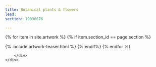 ```yaml
---
title: Botanical plants & flowers
lead: 
section: 19036676

---
```

<div class="card listing">
	<div class="container">
		<div class="row">
			{% for item in site.artwork %}
				{% if item.section_id == page.section %}
					
 {% include artwork-teaser.html %}
 {% endif%}
			{% endfor %}


		</div>
	</div>
				
</div>


